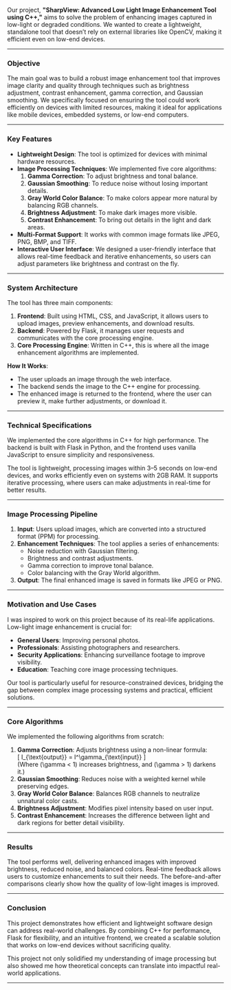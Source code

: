Our project, **"SharpView: Advanced Low Light Image Enhancement Tool using C++,"** aims to solve the problem of enhancing images captured in low-light or degraded conditions. We wanted to create a lightweight, standalone tool that doesn’t rely on external libraries like OpenCV, making it efficient even on low-end devices.  

---

### **Objective**
The main goal was to build a robust image enhancement tool that improves image clarity and quality through techniques such as brightness adjustment, contrast enhancement, gamma correction, and Gaussian smoothing. We specifically focused on ensuring the tool could work efficiently on devices with limited resources, making it ideal for applications like mobile devices, embedded systems, or low-end computers.  

---

### **Key Features**
- **Lightweight Design**: The tool is optimized for devices with minimal hardware resources.  
- **Image Processing Techniques**: We implemented five core algorithms:
  1. **Gamma Correction**: To adjust brightness and tonal balance.  
  2. **Gaussian Smoothing**: To reduce noise without losing important details.  
  3. **Gray World Color Balance**: To make colors appear more natural by balancing RGB channels.  
  4. **Brightness Adjustment**: To make dark images more visible.  
  5. **Contrast Enhancement**: To bring out details in the light and dark areas.  
- **Multi-Format Support**: It works with common image formats like JPEG, PNG, BMP, and TIFF.  
- **Interactive User Interface**: We designed a user-friendly interface that allows real-time feedback and iterative enhancements, so users can adjust parameters like brightness and contrast on the fly.  

---

### **System Architecture**
The tool has three main components:  
1. **Frontend**: Built using HTML, CSS, and JavaScript, it allows users to upload images, preview enhancements, and download results.  
2. **Backend**: Powered by Flask, it manages user requests and communicates with the core processing engine.  
3. **Core Processing Engine**: Written in C++, this is where all the image enhancement algorithms are implemented.  

**How It Works**:  
- The user uploads an image through the web interface.  
- The backend sends the image to the C++ engine for processing.  
- The enhanced image is returned to the frontend, where the user can preview it, make further adjustments, or download it.  

---

### **Technical Specifications**
We implemented the core algorithms in C++ for high performance. The backend is built with Flask in Python, and the frontend uses vanilla JavaScript to ensure simplicity and responsiveness.  

The tool is lightweight, processing images within 3–5 seconds on low-end devices, and works efficiently even on systems with 2GB RAM. It supports iterative processing, where users can make adjustments in real-time for better results.  

---

### **Image Processing Pipeline**
1. **Input**: Users upload images, which are converted into a structured format (PPM) for processing.  
2. **Enhancement Techniques**: The tool applies a series of enhancements:  
   - Noise reduction with Gaussian filtering.  
   - Brightness and contrast adjustments.  
   - Gamma correction to improve tonal balance.  
   - Color balancing with the Gray World algorithm.  
3. **Output**: The final enhanced image is saved in formats like JPEG or PNG.  

---

### **Motivation and Use Cases**
I was inspired to work on this project because of its real-life applications. Low-light image enhancement is crucial for:  
- **General Users**: Improving personal photos.  
- **Professionals**: Assisting photographers and researchers.  
- **Security Applications**: Enhancing surveillance footage to improve visibility.  
- **Education**: Teaching core image processing techniques.  

Our tool is particularly useful for resource-constrained devices, bridging the gap between complex image processing systems and practical, efficient solutions.  

---

### **Core Algorithms**
We implemented the following algorithms from scratch:  
1. **Gamma Correction**: Adjusts brightness using a non-linear formula:  
   \[ I_{\text{output}} = I^\gamma_{\text{input}} \]  
   (Where \(\gamma < 1\) increases brightness, and \(\gamma > 1\) darkens it.)  
2. **Gaussian Smoothing**: Reduces noise with a weighted kernel while preserving edges.  
3. **Gray World Color Balance**: Balances RGB channels to neutralize unnatural color casts.  
4. **Brightness Adjustment**: Modifies pixel intensity based on user input.  
5. **Contrast Enhancement**: Increases the difference between light and dark regions for better detail visibility.  

---

### **Results**
The tool performs well, delivering enhanced images with improved brightness, reduced noise, and balanced colors. Real-time feedback allows users to customize enhancements to suit their needs. The before-and-after comparisons clearly show how the quality of low-light images is improved.  

---

### **Conclusion**
This project demonstrates how efficient and lightweight software design can address real-world challenges. By combining C++ for performance, Flask for flexibility, and an intuitive frontend, we created a scalable solution that works on low-end devices without sacrificing quality.  

This project not only solidified my understanding of image processing but also showed me how theoretical concepts can translate into impactful real-world applications.  

---
